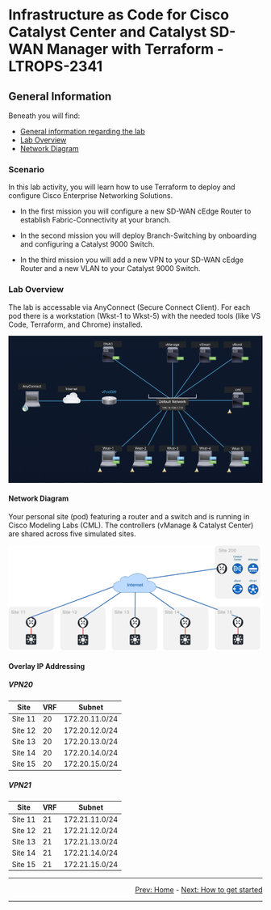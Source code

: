 # Infrastructure as Code for Cisco Catalyst Center and Catalyst SD-WAN Manager with Terraform - LTROPS-2341

## General Information

Beneath you will find:

- [General information regarding the lab](#scenario)
- [Lab Overview](#lab-overview)
- [Network Diagram](#network-diagram)

### Scenario

In this lab activity, you will learn how to use Terraform to deploy and configure Cisco Enterprise Networking Solutions.

- In the first mission you will configure a new SD-WAN cEdge Router to establish Fabric-Connectivity at your branch.

- In the second mission you will deploy Branch-Switching by onboarding and configuring a Catalyst 9000 Switch.

- In the third mission you will add a new VPN to your SD-WAN cEdge Router and a new VLAN to your Catalyst 9000 Switch.

### Lab Overview

The lab is accessable via AnyConnect (Secure Connect Client). For each pod there is a workstation (Wkst-1 to Wkst-5) with the needed tools (like VS Code, Terraform, and Chrome) installed.

![Lab Overview](img/lab-overview.png)

#### Network Diagram

Your personal site (pod) featuring a router and a switch and is running in Cisco Modeling Labs (CML). The controllers (vManage & Catalyst Center) are shared across five simulated sites.

![Network Diagram](img/layout.jpg)

#### Overlay IP Addressing

##### VPN20

| Site    | VRF | Subnet         |
| ------- | --- | -------------- |
| Site 11 | 20  | 172.20.11.0/24 |
| Site 12 | 20  | 172.20.12.0/24 |
| Site 13 | 20  | 172.20.13.0/24 |
| Site 14 | 20  | 172.20.14.0/24 |
| Site 15 | 20  | 172.20.15.0/24 |

##### VPN21

| Site    | VRF | Subnet         |
| ------- | --- | -------------- |
| Site 11 | 21  | 172.21.11.0/24 |
| Site 12 | 21  | 172.21.12.0/24 |
| Site 13 | 21  | 172.21.13.0/24 |
| Site 14 | 21  | 172.21.14.0/24 |
| Site 15 | 21  | 172.21.15.0/24 |

---

<div align="right">
  <a href='../README.md'>Prev: Home</a> - <a href='../How to get started/README.md'>Next: How to get started</a>
</div>

---
